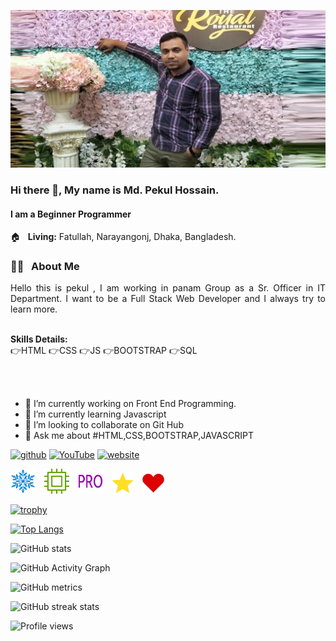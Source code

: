 ![I am a  Beginner Programmer](https://github.com/pekulhossain/pekulhossain/blob/main/final.jpg)
### Hi there 👋, My name is Md. Pekul Hossain.<br />
 #### I am a  Beginner Programmer <br />
🏠 &nbsp; <b>Living:</b> Fatullah, Narayangonj, Dhaka, Bangladesh.<br />
### 👨‍🏫 &nbsp; About Me
<p align="justify">Hello this is pekul , I am working in panam Group as a Sr. Officer in IT Department. I want to be a Full Stack Web Developer and I always try to learn more.</p> <br />
<b> Skills Details: </b> <br />
👉HTML 👉CSS 👉JS 👉BOOTSTRAP 👉SQL 

<br /><br />
- 🔭 I’m currently working on Front End Programming. 
- 🌱 I’m currently learning Javascript 
- 👯 I’m looking to collaborate on Git Hub 
- 💬 Ask me about #HTML,CSS,BOOTSTRAP,JAVASCRIPT 


[<img src='https://cdn.jsdelivr.net/npm/simple-icons@3.0.1/icons/github.svg' alt='github' height='40'>](https://github.com/https://github.com/pekulhossain)  [<img src='https://cdn.jsdelivr.net/npm/simple-icons@3.0.1/icons/youtube.svg' alt='YouTube' height='40'>](https://www.youtube.com/channel/https://www.youtube.com/channel/UCL5bhGt0nr04Uc2TcIp-vCw)  [<img src='https://cdn.jsdelivr.net/npm/simple-icons@3.0.1/icons/icloud.svg' alt='website' height='40'>](https://pekulhossain.github.io/panamgroup/)  

<a href='https://archiveprogram.github.com/'><img src='https://raw.githubusercontent.com/acervenky/animated-github-badges/master/assets/acbadge.gif' width='40' height='40'></a> <a href='https://docs.github.com/en/developers'><img src='https://raw.githubusercontent.com/acervenky/animated-github-badges/master/assets/devbadge.gif' width='40' height='40'></a> <a href='https://github.com/pricing'><img src='https://raw.githubusercontent.com/acervenky/animated-github-badges/master/assets/pro.gif' width='40' height='40'></a> <a href='https://stars.github.com/'><img src='https://raw.githubusercontent.com/acervenky/animated-github-badges/master/assets/starbadge.gif' width='35' height='35'></a> <a href='https://docs.github.com/en/github/supporting-the-open-source-community-with-github-sponsors'><img src='https://raw.githubusercontent.com/acervenky/animated-github-badges/master/assets/sponsorbadge.gif' width='35' height='35'></a> 

[![trophy](https://github-profile-trophy.vercel.app/?username=https://github.com/pekulhossain)](https://github.com/ryo-ma/github-profile-trophy)

[![Top Langs](https://github-readme-stats.vercel.app/api/top-langs/?username=https://github.com/pekulhossain)](https://github.com/anuraghazra/github-readme-stats)

![GitHub stats](https://github-readme-stats.vercel.app/api?username=https://github.com/pekulhossain&show_icons=true&count_private=true)  

![GitHub Activity Graph](https://activity-graph.herokuapp.com/graph?username=https://github.com/pekulhossain)  

![GitHub metrics](https://metrics.lecoq.io/https://github.com/pekulhossain)  

![GitHub streak stats](https://streak-stats.demolab.com/?user=https://github.com/pekulhossain)  

![Profile views](https://gpvc.arturio.dev/https://github.com/pekulhossain)  

